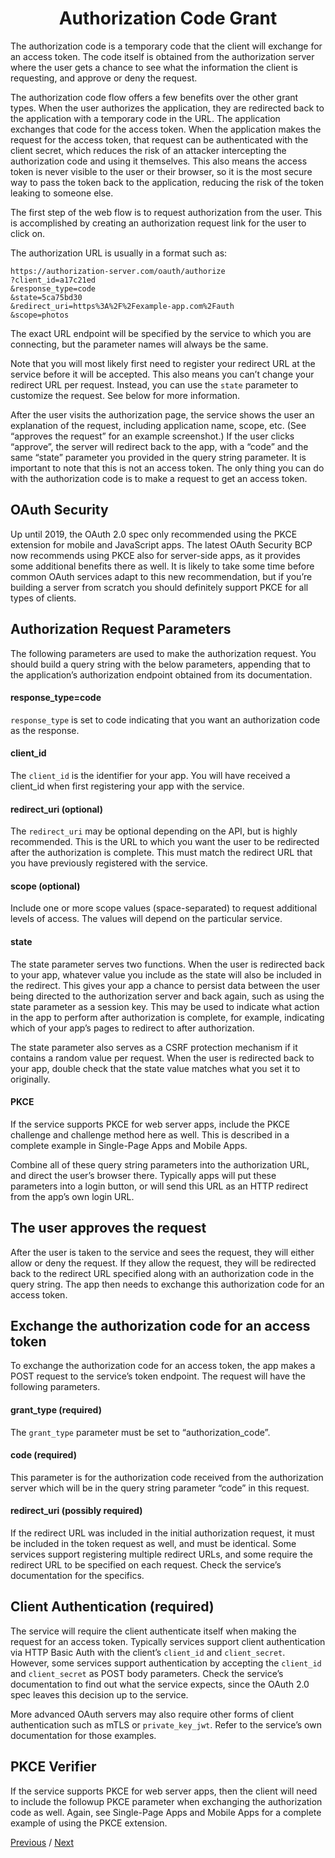 <h1 align="center">Authorization Code Grant</h1>

The authorization code is a temporary code that the client will exchange for an access token. The code itself is obtained from the authorization server where the user gets a chance to see what the information the client is requesting, and approve or deny the request.

The authorization code flow offers a few benefits over the other grant types. When the user authorizes the application, they are redirected back to the application with a temporary code in the URL. The application exchanges that code for the access token. When the application makes the request for the access token, that request can be authenticated with the client secret, which reduces the risk of an attacker intercepting the authorization code and using it themselves. This also means the access token is never visible to the user or their browser, so it is the most secure way to pass the token back to the application, reducing the risk of the token leaking to someone else.

The first step of the web flow is to request authorization from the user. This is accomplished by creating an authorization request link for the user to click on.

The authorization URL is usually in a format such as:

```
https://authorization-server.com/oauth/authorize
?client_id=a17c21ed
&response_type=code
&state=5ca75bd30
&redirect_uri=https%3A%2F%2Fexample-app.com%2Fauth
&scope=photos
```

The exact URL endpoint will be specified by the service to which you are connecting, but the parameter names will always be the same.

Note that you will most likely first need to register your redirect URL at the service before it will be accepted. This also means you can’t change your redirect URL per request. Instead, you can use the `state` parameter to customize the request. See below for more information.

After the user visits the authorization page, the service shows the user an explanation of the request, including application name, scope, etc. (See “approves the request” for an example screenshot.) If the user clicks “approve”, the server will redirect back to the app, with a “code” and the same “state” parameter you provided in the query string parameter. It is important to note that this is not an access token. The only thing you can do with the authorization code is to make a request to get an access token.

## OAuth Security

Up until 2019, the OAuth 2.0 spec only recommended using the PKCE extension for mobile and JavaScript apps. The latest OAuth Security BCP now recommends using PKCE also for server-side apps, as it provides some additional benefits there as well. It is likely to take some time before common OAuth services adapt to this new recommendation, but if you’re building a server from scratch you should definitely support PKCE for all types of clients.

## Authorization Request Parameters

The following parameters are used to make the authorization request. You should build a query string with the below parameters, appending that to the application’s authorization endpoint obtained from its documentation.

#### response_type=code

`response_type` is set to code indicating that you want an authorization code as the response.

#### client_id

The `client_id` is the identifier for your app. You will have received a client_id when first registering your app with the service.

#### redirect_uri (optional)

The `redirect_uri` may be optional depending on the API, but is highly recommended. This is the URL to which you want the user to be redirected after the authorization is complete. This must match the redirect URL that you have previously registered with the service.

#### scope (optional)

Include one or more scope values (space-separated) to request additional levels of access. The values will depend on the particular service.

#### state

The state parameter serves two functions. When the user is redirected back to your app, whatever value you include as the state will also be included in the redirect. This gives your app a chance to persist data between the user being directed to the authorization server and back again, such as using the state parameter as a session key. This may be used to indicate what action in the app to perform after authorization is complete, for example, indicating which of your app’s pages to redirect to after authorization.

The state parameter also serves as a CSRF protection mechanism if it contains a random value per request. When the user is redirected back to your app, double check that the state value matches what you set it to originally.

#### PKCE

If the service supports PKCE for web server apps, include the PKCE challenge and challenge method here as well. This is described in a complete example in Single-Page Apps and Mobile Apps.

Combine all of these query string parameters into the authorization URL, and direct the user’s browser there. Typically apps will put these parameters into a login button, or will send this URL as an HTTP redirect from the app’s own login URL.

## The user approves the request

After the user is taken to the service and sees the request, they will either allow or deny the request. If they allow the request, they will be redirected back to the redirect URL specified along with an authorization code in the query string. The app then needs to exchange this authorization code for an access token.

## Exchange the authorization code for an access token

To exchange the authorization code for an access token, the app makes a POST request to the service’s token endpoint. The request will have the following parameters.

#### grant_type (required)

The `grant_type` parameter must be set to “authorization_code”.

#### code (required)

This parameter is for the authorization code received from the authorization server which will be in the query string parameter “code” in this request.

#### redirect_uri (possibly required)

If the redirect URL was included in the initial authorization request, it must be included in the token request as well, and must be identical. Some services support registering multiple redirect URLs, and some require the redirect URL to be specified on each request. Check the service’s documentation for the specifics.

## Client Authentication (required)

The service will require the client authenticate itself when making the request for an access token. Typically services support client authentication via HTTP Basic Auth with the client’s `client_id` and `client_secret`. However, some services support authentication by accepting the `client_id` and `client_secret` as POST body parameters. Check the service’s documentation to find out what the service expects, since the OAuth 2.0 spec leaves this decision up to the service.

More advanced OAuth servers may also require other forms of client authentication such as mTLS or `private_key_jwt`. Refer to the service’s own documentation for those examples.

## PKCE Verifier

If the service supports PKCE for web server apps, then the client will need to include the followup PKCE parameter when exchanging the authorization code as well. Again, see Single-Page Apps and Mobile Apps for a complete example of using the PKCE extension.

[Previous](https: "Previous")
/
[Next](https: "Next")
